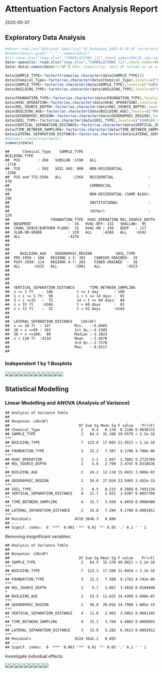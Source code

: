Attentuation Factors Analysis Report
================
2025-05-07

## Exploratory Data Analysis

``` r
#data<-read.csv("National Empirical VI Database_2025-8-10_AF correlations.v2.csv",check.names = FALSE,as.is=FALSE)
#names(data)<-gsub(" ","_",names(data))
#tr<-read.xlsx("temp.xlsx","CORRELATIONS (2)",check.names=FALSE,sep.names = "_")
data<-openxlsx::read.xlsx("temp.xlsx","CORRELATIONS (2)",check.names=FALSE,sep.names = "_")
data<-data[,names(data)!="AF"] #For simplicity, omit AF column as we are modelling log_10(AF).

data$SAMPLE_TYPE<-factor(trimws(as.character(data$SAMPLE_TYPE)))
data$Chemical_Type<-factor(as.character(data$Chemical_Type),levels=c("PCE","TCE","PCE and TCE"))
data$SAMPLE_TYPE<-factor(as.character(data$SAMPLE_TYPE),levels=c("SUBSLAB","SOIL GAS","ALL"))
data$BUILDING_TYPE<-factor(as.character(data$BUILDING_TYPE),levels=c("COMMERCIAL","INDUSTRIAL","INSTITUTIONAL","NON-RESIDENTIAL","NON-RESIDENTIAL (SAME BLDG)","RESIDENTIAL","RESIDENTIAL (SAME BLDG)","ALL"))

data$FOUNDATION_TYPE<-factor(as.character(data$FOUNDATION_TYPE),levels=c("BASEMENT","CRAWL SPACE/EARTHEN FLOOR","SLAB-ON-GRADE","ALL"))
data$HVAC_OPERATION<-factor(as.character(data$HVAC_OPERATION),levels=c("HVAC-OFF","HVAC-ON","ALL"))
data$REL_SOURCE_DEPTH<-factor(as.character(data$REL_SOURCE_DEPTH),levels=c("SHALLOW","DEEP","ALL"))
data$BUILDING_AGE<-factor(as.character(data$BUILDING_AGE),levels=c("PRE-1950","POST-1950","ALL"))
data$GEOGRAPHIC_REGION<-factor(as.character(data$GEOGRAPHIC_REGION),levels=c("REGIONS 1-3","REGIONS 4-7","ALL"))
data$SOIL_TYPE<-factor(as.character(data$SOIL_TYPE),levels=c("COARSER GRAINED","FINER GRAINED","ALL"))
data$VERTICAL_SEPARATION_DISTANCE<-factor(as.character(data$VERTICAL_SEPARATION_DISTANCE),levels=c("z <= 1 ft","1 < z <= 5 ft","5 < z <=15","z < 15 ft","z > 15 ft"))
data$TIME_BETWEEN_SAMPLING<-factor(as.character(data$TIME_BETWEEN_SAMPLING),levels=c("t <= 1 day","1 < t <= 14 days","14 < t <= 60 days","t > 60 days","t < 92 days"))
data$LATERAL_SEPARATION_DISTANCE<-factor(as.character(data$LATERAL_SEPARATION_DISTANCE),levels=c("x <= 10 ft","10 < x <=50","50 < x <=100","x < 110 ft"))
#data$x<-rnorm(nrow(data))
summary(data)
```

    ##      Chemical_Type    SAMPLE_TYPE                       BUILDING_TYPE 
    ##  PCE        : 458   SUBSLAB :1390   ALL                        :1719  
    ##  TCE        : 592   SOIL GAS: 800   NON-RESIDENTIAL            :1586  
    ##  PCE and TCE:3504   ALL     :2364   RESIDENTIAL                : 578  
    ##                                     COMMERCIAL                 : 258  
    ##                                     NON-RESIDENTIAL (SAME BLDG): 196  
    ##                                     INSTITUTIONAL              :  88  
    ##                                     (Other)                    : 129  
    ##                   FOUNDATION_TYPE  HVAC_OPERATION REL_SOURCE_DEPTH
    ##  BASEMENT                 :  34   HVAC-OFF: 132   SHALLOW:  95    
    ##  CRAWL SPACE/EARTHEN FLOOR:  15   HVAC-ON : 156   DEEP   : 117    
    ##  SLAB-ON-GRADE            : 229   ALL     :4266   ALL    :4342    
    ##  ALL                      :4276                                   
    ##                                                                   
    ##                                                                   
    ##                                                                   
    ##     BUILDING_AGE    GEOGRAPHIC_REGION           SOIL_TYPE   
    ##  PRE-1950 : 108   REGIONS 1-3: 392    COARSER GRAINED:  15  
    ##  POST-1950: 114   REGIONS 4-7: 201    FINER GRAINED  :  16  
    ##  ALL      :4332   ALL        :3961    ALL            :4523  
    ##                                                             
    ##                                                             
    ##                                                             
    ##                                                             
    ##  VERTICAL_SEPARATION_DISTANCE       TIME_BETWEEN_SAMPLING
    ##  z <= 1 ft    : 186           t <= 1 day       : 180     
    ##  1 < z <= 5 ft:  98           1 < t <= 14 days :  65     
    ##  5 < z <=15   :  72           14 < t <= 60 days:  80     
    ##  z < 15 ft    :4166           t > 60 days      :  65     
    ##  z > 15 ft    :  32           t < 92 days      :4164     
    ##                                                          
    ##                                                          
    ##  LATERAL_SEPARATION_DISTANCE    LOG(AF)       
    ##  x <= 10 ft  : 147           Min.   :-6.8403  
    ##  10 < x <=50 : 183           1st Qu.:-4.1505  
    ##  50 < x <=100:  90           Median :-3.3823  
    ##  x < 110 ft  :4134           Mean   :-3.4670  
    ##                              3rd Qu.:-2.7570  
    ##                              Max.   :-0.9117  
    ## 

### Independent 1 by 1 Boxplots

![](AF_Analysis_Report1_files/figure-gfm/boxplot-1.png)<!-- -->![](AF_Analysis_Report1_files/figure-gfm/boxplot-2.png)<!-- -->![](AF_Analysis_Report1_files/figure-gfm/boxplot-3.png)<!-- -->![](AF_Analysis_Report1_files/figure-gfm/boxplot-4.png)<!-- -->![](AF_Analysis_Report1_files/figure-gfm/boxplot-5.png)<!-- -->![](AF_Analysis_Report1_files/figure-gfm/boxplot-6.png)<!-- -->![](AF_Analysis_Report1_files/figure-gfm/boxplot-7.png)<!-- -->![](AF_Analysis_Report1_files/figure-gfm/boxplot-8.png)<!-- -->![](AF_Analysis_Report1_files/figure-gfm/boxplot-9.png)<!-- -->![](AF_Analysis_Report1_files/figure-gfm/boxplot-10.png)<!-- -->![](AF_Analysis_Report1_files/figure-gfm/boxplot-11.png)<!-- -->![](AF_Analysis_Report1_files/figure-gfm/boxplot-12.png)<!-- -->

## Statistical Modelling

### Linear Modelling and ANOVA (Analysis of Variance)

    ## Analysis of Variance Table
    ## 
    ## Response: LOG(AF)
    ##                                Df Sum Sq Mean Sq F value    Pr(>F)    
    ## Chemical_Type                   2    0.4   0.176  0.2186 0.8036731    
    ## SAMPLE_TYPE                     2   64.4  32.188 39.9579 < 2.2e-16 ***
    ## BUILDING_TYPE                   7  123.8  17.683 21.9512 < 2.2e-16 ***
    ## FOUNDATION_TYPE                 3   22.2   7.387  9.1706 4.780e-06 ***
    ## HVAC_OPERATION                  2    2.1   1.047  1.3002 0.2725769    
    ## REL_SOURCE_DEPTH                2    5.6   2.799  3.4747 0.0310536 *  
    ## BUILDING_AGE                    2   24.2  12.118 15.0431 3.080e-07 ***
    ## GEOGRAPHIC_REGION               2   54.0  27.024 33.5465 3.452e-15 ***
    ## SOIL_TYPE                       2    0.5   0.233  0.2889 0.7491134    
    ## VERTICAL_SEPARATION_DISTANCE    4   11.7   2.931  3.6387 0.0057706 ** 
    ## TIME_BETWEEN_SAMPLING           4   15.7   3.920  4.8659 0.0006480 ***
    ## LATERAL_SEPARATION_DISTANCE     2   14.8   7.394  9.1788 0.0001051 ***
    ## Residuals                    4519 3640.3   0.806                      
    ## ---
    ## Signif. codes:  0 '***' 0.001 '**' 0.01 '*' 0.05 '.' 0.1 ' ' 1

Removing insignificant variables:

    ## Analysis of Variance Table
    ## 
    ## Response: LOG(AF)
    ##                                Df Sum Sq Mean Sq F value    Pr(>F)    
    ## SAMPLE_TYPE                     2   64.5  32.270 40.0821 < 2.2e-16 ***
    ## BUILDING_TYPE                   7  123.1  17.588 21.8454 < 2.2e-16 ***
    ## FOUNDATION_TYPE                 3   22.2   7.388  9.1762 4.742e-06 ***
    ## REL_SOURCE_DEPTH                2    5.7   2.867  3.5610 0.0284898 *  
    ## BUILDING_AGE                    2   23.3  11.625 14.4399 5.608e-07 ***
    ## GEOGRAPHIC_REGION               2   56.0  28.016 34.7988 1.005e-15 ***
    ## VERTICAL_SEPARATION_DISTANCE    4   11.6   2.903  3.6052 0.0061192 ** 
    ## TIME_BETWEEN_SAMPLING           4   15.1   3.768  4.6803 0.0009055 ***
    ## LATERAL_SEPARATION_DISTANCE     3   15.8   5.282  6.5613 0.0002012 ***
    ## Residuals                    4524 3642.2   0.805                      
    ## ---
    ## Signif. codes:  0 '***' 0.001 '**' 0.01 '*' 0.05 '.' 0.1 ' ' 1

Investigate individual effects:

![](AF_Analysis_Report1_files/figure-gfm/Stamod4-1.png)<!-- -->![](AF_Analysis_Report1_files/figure-gfm/Stamod4-2.png)<!-- -->![](AF_Analysis_Report1_files/figure-gfm/Stamod4-3.png)<!-- -->![](AF_Analysis_Report1_files/figure-gfm/Stamod4-4.png)<!-- -->![](AF_Analysis_Report1_files/figure-gfm/Stamod4-5.png)<!-- -->![](AF_Analysis_Report1_files/figure-gfm/Stamod4-6.png)<!-- -->![](AF_Analysis_Report1_files/figure-gfm/Stamod4-7.png)<!-- -->![](AF_Analysis_Report1_files/figure-gfm/Stamod4-8.png)<!-- -->![](AF_Analysis_Report1_files/figure-gfm/Stamod4-9.png)<!-- -->

